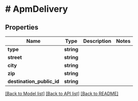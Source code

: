 # # ApmDelivery

## Properties

Name | Type | Description | Notes
------------ | ------------- | ------------- | -------------
**type** | **string** |  |
**street** | **string** |  |
**city** | **string** |  |
**zip** | **string** |  |
**destination_public_id** | **string** |  |

[[Back to Model list]](../../README.md#models) [[Back to API list]](../../README.md#endpoints) [[Back to README]](../../README.md)
